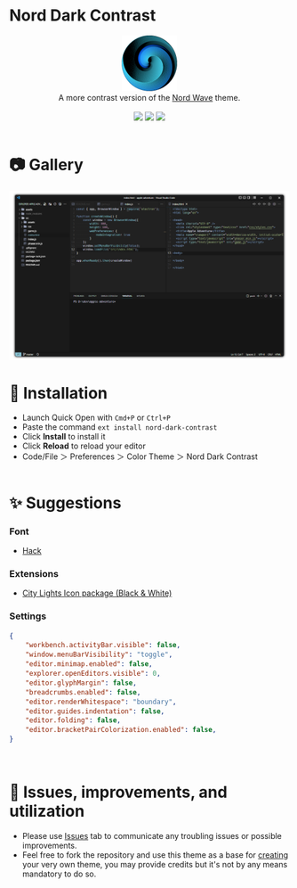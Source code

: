 # Nord Dark Contrast

<div align='center'>
    <img src='assets/icon.png' alt='icon' width='100px'>
    <div>
    A more contrast version of the <a target='_blank' href='https://marketplace.visualstudio.com/items?itemName=dnlytras.nord-wave'>Nord Wave</a> theme.
    </div>
    <br>
    <div>
    <a><img src="https://img.shields.io/visual-studio-marketplace/v/simojanhunen.nord-dark-contrast?color=%230e687c7b&style=for-the-badge" /></a>
    <a><img src="https://img.shields.io/visual-studio-marketplace/i/simojanhunen.nord-dark-contrast?color=%230e687c7b&style=for-the-badge" /></a>
    <a><img src="https://img.shields.io/github/license/simojanhunen/nord-dark-contrast?color=%230e687c7b&style=for-the-badge"  /></a>
    </div>
</div><br>

# 📷 Gallery
![Screenshot](assets/screenshot.png)

# 🔌 Installation

- Launch Quick Open with `Cmd+P` or `Ctrl+P`
- Paste the command `ext install nord-dark-contrast`
- Click __Install__ to install it
- Click __Reload__ to reload your editor
- Code/File ＞ Preferences ＞ Color Theme ＞ Nord Dark Contrast<br><br>

# ✨ Suggestions

### Font
- [Hack](https://sourcefoundry.org/hack/)

### Extensions
- [City Lights Icon package (Black & White)](https://marketplace.visualstudio.com/items?itemName=Yummygum.city-lights-icon-vsc)

### Settings
```json
{
    "workbench.activityBar.visible": false,
    "window.menuBarVisibility": "toggle",
    "editor.minimap.enabled": false,
    "explorer.openEditors.visible": 0,
    "editor.glyphMargin": false,
    "breadcrumbs.enabled": false,
    "editor.renderWhitespace": "boundary",
    "editor.guides.indentation": false,
    "editor.folding": false,
    "editor.bracketPairColorization.enabled": false,
}
```
<br>

# 🐛 Issues, improvements, and utilization

- Please use [Issues](https://github.com/simojanhunen/nord-dark-contrast/issues) tab to communicate any troubling issues or possible improvements.
- Feel free to fork the repository and use this theme as a base for [creating](https://code.visualstudio.com/docs/getstarted/themes#_creating-your-own-color-theme) your very own theme, you may provide credits but it's not by any means mandatory to do so.